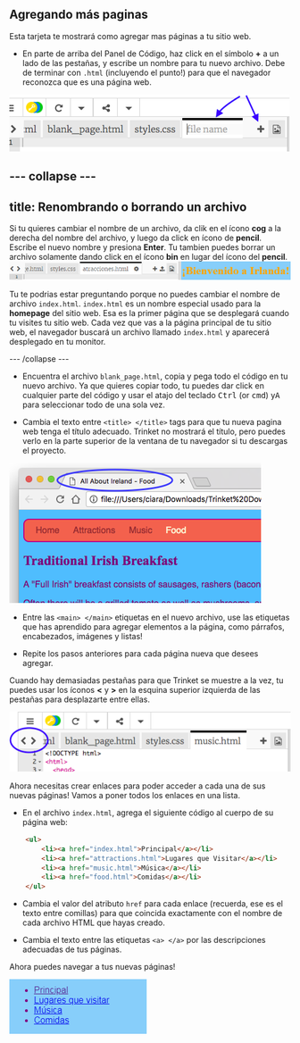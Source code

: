 ## Agregando más paginas

Esta tarjeta te mostrará como agregar mas páginas a tu sitio web.

- En parte de arriba del Panel de Código, haz click en el símbolo **+** a un lado de las pestañas, y escribe un nombre para tu nuevo archivo. Debe de terminar con `.html` (incluyendo el punto!) para que el navegador reconozca que es una página web.

![Añadiendo un nuevo archivo en Trinket](images/tktNewFileArrows.png)

## \--- collapse \---

## title: Renombrando o borrando un archivo

Si tu quieres cambiar el nombre de un archivo, da clik en el ícono **cog** a la derecha del nombre del archivo, y luego da click en ícono de **pencil**. Escribe el nuevo nombre y presiona **Enter**. Tu tambien puedes borrar un archivo solamente dando click en el ícono **bin** en lugar del ícono del **pencil**. ![](images/EditFilename.png)

Tu te podrias estar preguntando porque no puedes cambiar el nombre de archivo `index.html`. `index.html` es un nombre especial usado para la **homepage** del sitio web. Esa es la primer página que se desplegará cuando tu visites tu sitio web. Cada vez que vas a la página principal de tu sitio web, el navegador buscará un archivo llamado `index.html` y aparecerá desplegado en tu monitor.

\--- /collapse \---

- Encuentra el archivo `blank_page.html`, copia y pega todo el código en tu nuevo archivo. Ya que quieres copiar todo, tu puedes dar click en cualquier parte del código y usar el atajo del teclado <kbd>Ctrl</kbd> (or <kbd>cmd</kbd>) y<kbd>A</kbd> para seleccionar todo de una sola vez.

- Cambia el texto entre `<title> </title>` tags para que tu nueva pagina web tenga el título adecuado. Trinket no mostrará el título, pero puedes verlo en la parte superior de la ventana de tu navegador si tu descargas el proyecto.

![El título de la página que se muestra en la pestaña del navegador](images/egLocalFileWindowTitle.png)

- Entre las `<main> </main>` etiquetas en el nuevo archivo, use las etiquetas que has aprendido para agregar elementos a la página, como párrafos, encabezados, imágenes y listas!

- Repite los pasos anteriores para cada página nueva que desees agregar.

Cuando hay demasiadas pestañas para que Trinket se muestre a la vez, tu puedes usar los íconos **<** y **>** en la esquina superior izquierda de las pestañas para desplazarte entre ellas.

![Los botones para desplazar las pestañas](images/tktScrollTabIcons.png)

Ahora necesitas crear enlaces para poder acceder a cada una de sus nuevas páginas! Vamos a poner todos los enlaces en una lista.

- En el archivo `index.html`, agrega el siguiente código al cuerpo de su página web:

```html
    <ul>
        <li><a href="index.html">Principal</a></li>
        <li><a href="attractions.html">Lugares que Visitar</a></li>
        <li><a href="music.html">Música</a></li>
        <li><a href="food.html">Comidas</a></li>
    </ul>
```

- Cambia el valor del atributo ` href ` para cada enlace (recuerda, ese es el texto entre comillas) para que coincida exactamente con el nombre de cada archivo HTML que hayas creado.

- Cambia el texto entre las etiquetas `<a> </a>` por las descripciones adecuadas de tus páginas.

Ahora puedes navegar a tus nuevas páginas!

![Ejemplo de lista de enlaces en una página web](images/egListOfPageLinks.png)